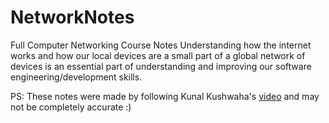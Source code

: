 # NetworkNotes
Full Computer Networking Course Notes
Understanding how the internet works and how our local devices are a small part of a global network of devices is an essential part of understanding and improving our software engineering/development skills. 

PS: These notes were made by following Kunal Kushwaha's [video](https://www.youtube.com/watch?v=IPvYjXCsTg8) and may not be completely accurate :)
